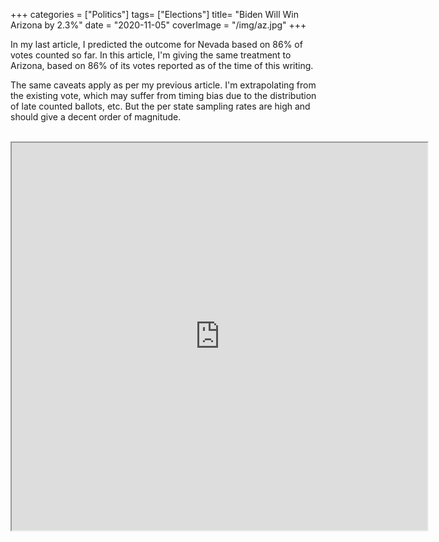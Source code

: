 +++
categories = ["Politics"]
tags= ["Elections"]
title= "Biden Will Win Arizona by 2.3%"
date = "2020-11-05"
coverImage = "/img/az.jpg"
+++

In my last article, I predicted the outcome for Nevada based on 86% of votes counted so far.
In this article, I'm giving the same treatment to Arizona, based on 86% of its votes reported as of the time of this writing.

<!--more-->

The same caveats apply as per my previous article. I'm extrapolating from the existing vote, which may suffer from timing bias due to the distribution of late counted ballots, etc. But the per state sampling rates are high and should give a decent order of magnitude.

<br>

<iframe height=620 width=665 src="https://docs.google.com/spreadsheets/d/e/2PACX-1vRpz1xYBSI5aU5NfFrShclvVOngjRpMafPesYkZdu3n3W8-EHdcxFdRT69Pgz5xlqbc-xjkobRrlfT9/pubhtml?gid=106399097&amp;single=true&amp;widget=true&amp;headers=false"></iframe>
